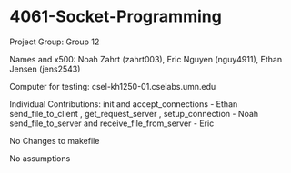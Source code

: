 # 4061-Socket-Programming

Project Group: Group 12

Names and x500: Noah Zahrt (zahrt003), Eric Nguyen (nguy4911), Ethan Jensen (jens2543)

Computer for testing: csel-kh1250-01.cselabs.umn.edu

Individual Contributions: 
init and accept_connections - Ethan
send_file_to_client , get_request_server , setup_connection - Noah
send_file_to_server and receive_file_from_server - Eric

No Changes to makefile

No assumptions

